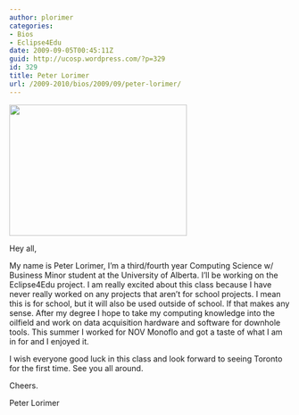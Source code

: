 ```yaml
---
author: plorimer
categories:
- Bios
- Eclipse4Edu
date: 2009-09-05T00:45:11Z
guid: http://ucosp.wordpress.com/?p=329
id: 329
title: Peter Lorimer
url: /2009-2010/bios/2009/09/peter-lorimer/
---
```


<img class="alignleft" src="http://photos-a.ak.fbcdn.net/hphotos-ak-snc1/hs190.snc1/6383_267164370436_702705436_8670488_3111944_n.jpg" alt="" width="318" height="235" />

<p style="text-align:left;">
  Hey all,
</p>

<p style="text-align:left;">
  My name is Peter Lorimer, I&#8217;m a third/fourth year Computing Science w/ Business Minor student at the University of Alberta. I&#8217;ll be working on the Eclipse4Edu project. I am really excited about this class because I have never really worked on any projects that aren&#8217;t for school projects. I mean this is for school, but it will also be used outside of school. If that makes any sense. After my degree I hope to take my computing knowledge into the oilfield and work on data acquisition hardware and software for downhole tools. This summer I worked for NOV Monoflo and got a taste of what I am in for and I enjoyed it.
</p>

<p style="text-align:left;">
  I wish everyone good luck in this class and look forward to seeing Toronto for the first time. See you all around.
</p>

<p style="text-align:left;">
  Cheers.
</p>

<p style="text-align:left;">
  Peter Lorimer
</p>

<p style="text-align:left;">